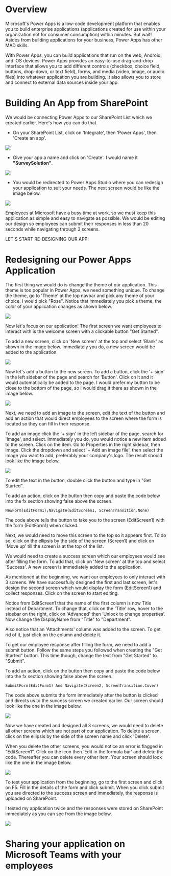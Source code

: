 # Overview
Microsoft's Power Apps is a low-code development platform that enables you to build enterprise applications (applications created for use within your organization not for consumer consumption) within minutes. But wait! Asides from building applications for your business, Power Apps has other MAD skills.

With Power Apps, you can build applications that run on the web, Android, and iOS devices. Power Apps provides an easy-to-use drag-and-drop interface that allows you to add different controls (checkbox, choice field, buttons, drop-down, or text field), forms, and media (video, image, or audio files) into whatever application you are building. It also allows you to store and connect to external data sources inside your app.

# Building An App from SharePoint
We would be connecting Power Apps to our SharePoint List which we created earlier. Here's how you can do that.
- On your SharePoint List, click on 'Integrate', then 'Power Apps', then 'Create an app'.

![](/Images/powerapps-1.PNG)

- Give your app a name and click on 'Create'. I would name it **"SurveySolution"**.

![](/Images/powerapps-2.PNG)

- You would be redirected to Power Apps Studio where you can redesign your application to suit your needs. The next screen would be like the image below.

![](/Images/powerapps-3.PNG)

Employees at Microsoft have a busy time at work, so we must keep this application as simple and easy to navigate as possible. We would be editing our design so employees can submit their responses in less than 20 seconds while navigating through 3 screens.

LET'S START RE-DESIGNING OUR APP!

# Redesigning our Power Apps Application
The first thing we would do is change the theme of our application. This theme is too popular in Power Apps, we need something unique. To change the theme, go to 'Theme' at the top navbar and pick any theme of your choice. I would pick "Rose". Notice that immediately you pick a theme, the color of your application changes as shown below.

![](/Images/powerapps-4.PNG)

Now let's focus on our application! The first screen we want employees to interact with is the welcome screen with a clickable button "Get Started". 

To add a new screen, click on 'New screen' at the top and select 'Blank' as shown in the image below. Immediately you do, a new screen would be added to the application.

![](/Images/powerapps-5.PNG)

Now let's add a button to the new screen. To add a button, click the '+ sign' in the left sidebar of the page and search for 'Button'. Click on it and it would automatically be added to the page. I would prefer my button to be close to the bottom of the page, so I would drag it there as shown in the image below.

![](/Images/powerapps-6.PNG)

Next, we need to add an image to the screen, edit the text of the button and add an action that would direct employees to the screen where the form is located so they can fill in their response.

To add an image click the '+ sign' in the left sidebar of the page, search for 'Image', and select. Immediately you do, you would notice a new item added to the screen. Click on the item. Go to Properties in the right sidebar, then Image. Click the dropdown and select '+ Add an image file', then select the image you want to add, preferably your company's logo. The result should look like the image below.

![](/Images/powerapps-7.PNG)

To edit the text in the button, double click the button and type in "Get Started". 

To add an action, click on the button then copy and paste the code below into the fx section showing false above the screen.

``` Power FX
NewForm(EditForm1);Navigate(EditScreen1, ScreenTransition.None)
```

The code above tells the button to take you to the screen (EditScreen1) with the form (EditForm1) when clicked.

Next, we would need to move this screen to the top so it appears first. To do so, click on the ellipsis by the side of the screen (Screen1) and click on 'Move up' till the screen is at the top of the list.

We would need to create a success screen which our employees would see after filling the form. To add that, click on 'New screen' at the top and select 'Success'. A new screen is immediately added to the application.

As mentioned at the beginning, we want our employees to only interact with 3 screens. We have successfully designed the first and last screen, let's design the second screen which would display the form (EditScreen1) and collect responses. Click on the screen to start editing.

Notice from EditScreen1 that the name of the first column is now Title instead of Department. To change that, click on the 'Title' row, hover to the sidebar on the right, click on 'Advanced' then ‘Unlock to change properties’. Now change the DisplayName from "Title" to "Department". 

Also notice that an 'Attachments' column was added to the screen. To get rid of it, just click on the column and delete it.

To get our employee response after filling the form, we need to add a submit button. Follow the same steps you followed when creating the "Get Started" button. This time though, change the text from "Get Started" to "Submit".

To add an action, click on the button then copy and paste the code below into the fx section showing false above the screen.

``` Power FX
SubmitForm(EditForm1) And Navigate(Screen2, ScreenTransition.Cover)
```

The code above submits the form immediately after the button is clicked and directs us to the success screen we created earlier. Our screen should look like the one in the image below.

![](/Images/powerapps-8.PNG)

Now we have created and designed all 3 screens, we would need to delete all other screens which are not part of our application. To delete a screen, click on the ellipsis by the side of the screen name and click 'Delete'.

When you delete the other screens, you would notice an error is flagged in "EditScreen1". Click on the icon then ‘Edit in the formula bar’ and delete the code. Thereafter you can delete every other item. Your screen should look like the one in the image below.

![](/Images/powerapps-9.PNG)

To test your application from the beginning, go to the first screen and click on F5. Fill in the details of the form and click submit. When you click submit you are directed to the success screen and immediately, the response is uploaded on SharePoint. 

I tested my application twice and the responses were stored on SharePoint immediately as you can see from the image below.

![](/Images/sharepoint-5.PNG)

# Sharing your application on Microsoft Teams with your employees
